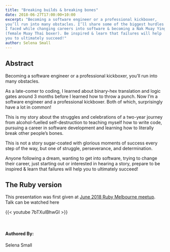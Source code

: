 ```yaml
---
title: "Breaking builds & breaking bones"
date: 2018-06-27T17:00:00+10:00
excerpt: "Becoming a software engineer or a professional kickboxer, 
you’ll run into many obstacles. I’ll share some of the biggest hurdles 
I faced while changing careers into software & becoming a Nak Muay Ying 
(female Muay Thai boxer). Be inspired & learn that failures will help 
you to ultimately succeed!"
author: Selena Small
---
```


## Abstract

Becoming a software engineer or a professional kickboxer, you’ll run into many obstacles.

As a late-comer to coding, I learned about binary-hex translation and logic gates around 
3 months before I learned how to throw a punch. Now I’m a software engineer and a 
professional kickboxer. Both of which, surprisingly have a lot in common! 

This is my story about the struggles and celebrations of a two-year journey from 
alcohol-fuelled self-destruction to teaching myself how to write code, pursuing a career 
in software development and learning how to literally break other people’s bones. 

This is not a story sugar-coated with glorious moments of success every step of the way, 
but one of struggle, perseverance, and determination. 

Anyone following a dream, wanting to get into software, trying to change their career, 
just starting out or interested in hearing a story, prepare to be inspired & learn that 
failures will help you to ultimately succeed!

## The Ruby version

This presentation was first given at [June 2018 Ruby Melbourne
meetup](https://www.meetup.com/Ruby-On-Rails-Oceania-Melbourne/events/mcrjmnyxjbkc/). 
Talk can be watched here

{{< youtube 7bTXuIBhwGI >}}

</br>

#### Authored By:

Selena Small

